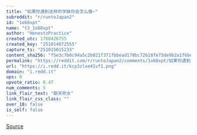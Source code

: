 ```yaml
---
title: "如果你遇到这样的学妹你会怎么做~"
subreddit: "r/runtoJapan2"
id: "1o68xpt"
name: "t3_1o68xpt"
author: "HonestzPractice"
created_utc: 1760426755
created_key: "251014072555"
capture_ts: "251015015233"
content_sha256: "f5e3c7b0c94a5c2b021f371fbbead178bc72618fe75de9b2a1f6bea4a2a0a28d"
permalink: "https://reddit.com/r/runtoJapan2/comments/1o68xpt/如果你遇到这样的学妹你会怎么做/"
url: "https://i.redd.it/kcp3zlxe41vf1.png"
domain: "i.redd.it"
ups: 0
upvote_ratio: 0.47
num_comments: 5
link_flair_text: "聊天吹水"
link_flair_css_class: ""
over_18: false
is_self: false
---
```


[Source](https://x.com/Gryebooks/status/1977363359709167722)
